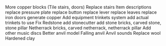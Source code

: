 More copper blocks (Tile stairs, doors)
Replace stairs
Item descriptions
replace pressure plate
replace button
replace lever
replace leaves
replace iron doors
generate copper
Add equipment trinkets system
add actual trinkets to use
Fix Redstone
add stonecutter
add stone bricks, carved stone, stone pillar
Netherrack bricks, carved netherrack, netherrack pillar
Add other music discs
Better anvil model
Falling anvil
Anvil sounds
Replace wool
Hardened clay
